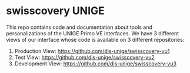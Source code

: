 # swisscovery UNIGE

This repo contains code and documentation about tools and personalizations of the UNIGE Primo VE interfaces. We have 3 different views of our interface whose code is available on 3 different repositories:

1. Production View: https://github.com/dis-unige/swisscovery-vu1 
1. Test View: https://github.com/dis-unige/swisscovery-vu2 
1. Development View: https://github.com/dis-unige/swisscovery-vu3

